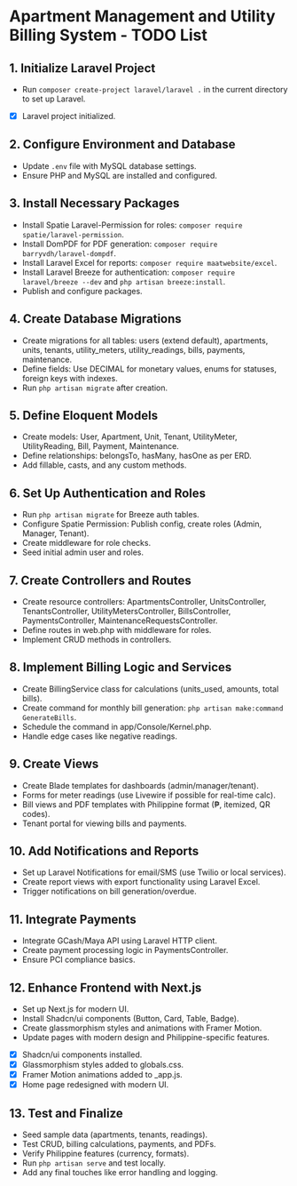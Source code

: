 # Apartment Management and Utility Billing System - TODO List

## 1. Initialize Laravel Project
- Run `composer create-project laravel/laravel .` in the current directory to set up Laravel.
- [x] Laravel project initialized.

## 2. Configure Environment and Database
- Update `.env` file with MySQL database settings.
- Ensure PHP and MySQL are installed and configured.

## 3. Install Necessary Packages
- Install Spatie Laravel-Permission for roles: `composer require spatie/laravel-permission`.
- Install DomPDF for PDF generation: `composer require barryvdh/laravel-dompdf`.
- Install Laravel Excel for reports: `composer require maatwebsite/excel`.
- Install Laravel Breeze for authentication: `composer require laravel/breeze --dev` and `php artisan breeze:install`.
- Publish and configure packages.

## 4. Create Database Migrations
- Create migrations for all tables: users (extend default), apartments, units, tenants, utility_meters, utility_readings, bills, payments, maintenance.
- Define fields: Use DECIMAL for monetary values, enums for statuses, foreign keys with indexes.
- Run `php artisan migrate` after creation.

## 5. Define Eloquent Models
- Create models: User, Apartment, Unit, Tenant, UtilityMeter, UtilityReading, Bill, Payment, Maintenance.
- Define relationships: belongsTo, hasMany, hasOne as per ERD.
- Add fillable, casts, and any custom methods.

## 6. Set Up Authentication and Roles
- Run `php artisan migrate` for Breeze auth tables.
- Configure Spatie Permission: Publish config, create roles (Admin, Manager, Tenant).
- Create middleware for role checks.
- Seed initial admin user and roles.

## 7. Create Controllers and Routes
- Create resource controllers: ApartmentsController, UnitsController, TenantsController, UtilityMetersController, BillsController, PaymentsController, MaintenanceRequestsController.
- Define routes in web.php with middleware for roles.
- Implement CRUD methods in controllers.

## 8. Implement Billing Logic and Services
- Create BillingService class for calculations (units_used, amounts, total bills).
- Create command for monthly bill generation: `php artisan make:command GenerateBills`.
- Schedule the command in app/Console/Kernel.php.
- Handle edge cases like negative readings.

## 9. Create Views
- Create Blade templates for dashboards (admin/manager/tenant).
- Forms for meter readings (use Livewire if possible for real-time calc).
- Bill views and PDF templates with Philippine format (₱, itemized, QR codes).
- Tenant portal for viewing bills and payments.

## 10. Add Notifications and Reports
- Set up Laravel Notifications for email/SMS (use Twilio or local services).
- Create report views with export functionality using Laravel Excel.
- Trigger notifications on bill generation/overdue.

## 11. Integrate Payments
- Integrate GCash/Maya API using Laravel HTTP client.
- Create payment processing logic in PaymentsController.
- Ensure PCI compliance basics.

## 12. Enhance Frontend with Next.js
- Set up Next.js for modern UI.
- Install Shadcn/ui components (Button, Card, Table, Badge).
- Create glassmorphism styles and animations with Framer Motion.
- Update pages with modern design and Philippine-specific features.
- [x] Shadcn/ui components installed.
- [x] Glassmorphism styles added to globals.css.
- [x] Framer Motion animations added to _app.js.
- [x] Home page redesigned with modern UI.

## 13. Test and Finalize
- Seed sample data (apartments, tenants, readings).
- Test CRUD, billing calculations, payments, and PDFs.
- Verify Philippine features (currency, formats).
- Run `php artisan serve` and test locally.
- Add any final touches like error handling and logging.
